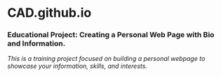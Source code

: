 # CAD.github.io
### **Educational Project: Creating a Personal Web Page with Bio and Information.**<br>
*This is a training project focused on building a personal webpage to showcase your information, skills, and interests.*
